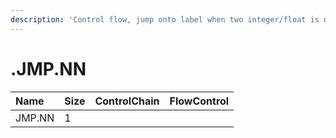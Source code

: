 ```yaml
---
description: 'Control flow, jump onto label when two integer/float is not equal.'
---
```


# .JMP.NN

| Name | Size | ControlChain | FlowControl |
| :--- | :--- | :--- | :--- |
| JMP.NN | 1 |  |  |

